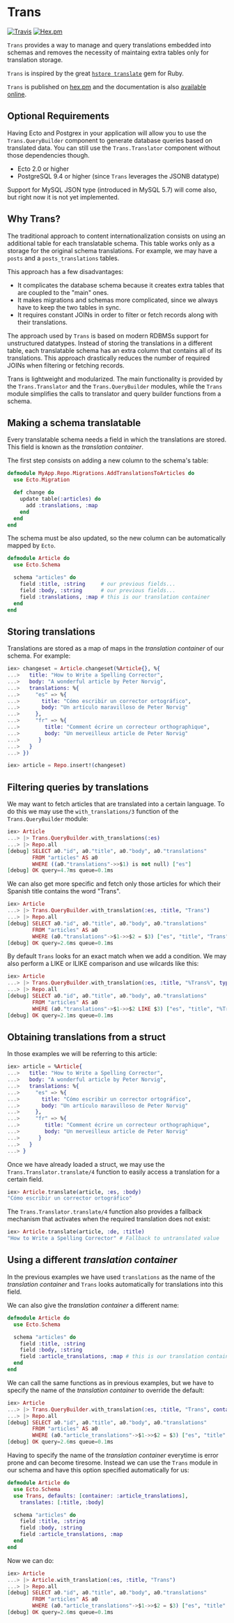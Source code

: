 # Trans

[![Travis](https://img.shields.io/travis/belaustegui/trans.svg?maxAge=2592000&&style=flat-square)](https://travis-ci.org/belaustegui/trans)
[![Hex.pm](https://img.shields.io/hexpm/dt/trans.svg?maxAge=2592000&style=flat-square)](https://hex.pm/packages/trans)

`Trans` provides a way to manage and query translations embedded into schemas
and removes the necessity of maintaing extra tables only for translation storage.

`Trans` is inspired by the great [`hstore translate`](https://github.com/Leadformance/hstore_translate)
gem for Ruby.

`Trans` is published on [hex.pm](https://hex.pm/packages/trans) and the documentation
is also [available online](https://hexdocs.pm/trans/).

## Optional Requirements

Having Ecto and Postgrex in your application will allow you to use the `Trans.QueryBuilder`
component to generate database queries based on translated data.  You can still
use the `Trans.Translator` component without those dependencies though.

- Ecto 2.0 or higher
- PostgreSQL 9.4 or higher (since `Trans` leverages the JSONB datatype)

Support for MySQL JSON type (introduced in MySQL 5.7) will come also, but right
now it is not yet implemented.

## Why Trans?

The traditional approach to content internationalization consists on using an
additional table for each translatable schema. This table works only as a storage
for the original schema translations. For example, we may have a `posts` and
a `posts_translations` tables.

This approach has a few disadvantages:

- It complicates the database schema because it creates extra tables that are
  coupled to the "main" ones.
- It makes migrations and schemas more complicated, since we always have to keep
  the two tables in sync.
- It requires constant JOINs in order to filter or fetch records along with their
  translations.

The approach used by `Trans` is based on modern RDBMSs support for unstructured
datatypes.  Instead of storing the translations in a different table, each
translatable schema has an extra column that contains all of its translations.
This approach drastically reduces the number of required JOINs when filtering or
fetching records.

Trans is lightweight and modularized. The main functionality is provided by the
`Trans.Translator` and the `Trans.QueryBuilder` modules, while the `Trans` module
simplifies the calls to translator and query builder functions from a schema.

## Making a schema translatable

Every translatable schema needs a field in which the translations are stored.
This field is known as the *translation container*.

The first step consists on adding a new column to the schema's table:

```elixir
defmodule MyApp.Repo.Migrations.AddTranslationsToArticles do
  use Ecto.Migration

  def change do
    update table(:articles) do
      add :translations, :map
    end
  end
end
```

The schema must be also updated, so the new column can be automatically mapped
by `Ecto`.

```elixir
defmodule Article do
  use Ecto.Schema

  schema "articles" do
    field :title, :string     # our previous fields...
    field :body, :string      # our previous fields...
    field :translations, :map # this is our translation container
  end
end
```

## Storing translations

Translations are stored as a map of maps in the *translation container* of our
schema.  For example:

```elixir
iex> changeset = Article.changeset(%Article{}, %{
...>   title: "How to Write a Spelling Corrector",
...>   body: "A wonderful article by Peter Norvig",
...>   translations: %{
...>     "es" => %{
...>       title: "Cómo escribir un corrector ortográfico",
...>       body: "Un artículo maravilloso de Peter Norvig"
...>     },
...>     "fr" => %{
...>        title: "Comment écrire un correcteur orthographique",
...>        body: "Un merveilleux article de Peter Norvig"
...>      }
...>   }
...> })

iex> article = Repo.insert!(changeset)
```

## Filtering queries by translations

We may want to fetch articles that are translated into a certain language.  To
do this we may use the `with_translations/3` function of the `Trans.QueryBuilder`
module:

```elixir
iex> Article
...> |> Trans.QueryBuilder.with_translations(:es)
...> |> Repo.all
[debug] SELECT a0."id", a0."title", a0."body", a0."translations"
        FROM "articles" AS a0
        WHERE ((a0."translations"->>$1) is not null) ["es"]
[debug] OK query=4.7ms queue=0.1ms
```

We can also get more specific and fetch only those articles for which their
Spanish title contains the word "Trans".

```elixir
iex> Article
...> |> Trans.QueryBuilder.with_translation(:es, :title, "Trans")
...> |> Repo.all
[debug] SELECT a0."id", a0."title", a0."body", a0."translations"
        FROM "articles" AS a0
        WHERE (a0."translations"->$1->>$2 = $3) ["es", "title", "Trans"]
[debug] OK query=2.6ms queue=0.1ms
```

By default `Trans` looks for an exact match when we add a condition.  We may
also perform a LIKE or ILIKE comparison and use wilcards like this:

```elixir
iex> Article
...> |> Trans.QueryBuilder.with_translation(:es, :title, "%Trans%", type: :like)
...> |> Repo.all
[debug] SELECT a0."id", a0."title", a0."body", a0."translations"
        FROM "articles" AS a0
        WHERE (a0."translations"->$1->>$2 LIKE $3) ["es", "title", "%Trans%"]
[debug] OK query=2.1ms queue=0.1ms
```

## Obtaining translations from a struct

In those examples we will be referring to this article:

```elixir
iex> article = %Article{
...>   title: "How to Write a Spelling Corrector",
...>   body: "A wonderful article by Peter Norvig",
...>   translations: %{
...>     "es" => %{
...>       title: "Cómo escribir un corrector ortográfico",
...>       body: "Un artículo maravilloso de Peter Norvig"
...>     },
...>     "fr" => %{
...>        title: "Comment écrire un correcteur orthographique",
...>        body: "Un merveilleux article de Peter Norvig"
...>      }
...>   }
...> }
```

Once we have already loaded a struct, we may use the `Trans.Translator.translate/4`
function to easily access a translation for a certain field.

```elixir
iex> Article.translate(article, :es, :body)
"Cómo escribir un corrector ortográfico"
```

The `Trans.Translator.translate/4` function also provides a fallback mechanism
that activates when the required translation does not exist:

```elixir
iex> Article.translate(article, :de, :title)
"How to Write a Spelling Corrector" # Fallback to untranslated value
```

## Using a different *translation container*

In the previous examples we have used `translations` as the name of the
*translation container* and `Trans` looks automatically for translations into this
field.

We can also give the *translation container* a different name:

```elixir
defmodule Article do
  use Ecto.Schema

  schema "articles" do
    field :title, :string
    field :body, :string
    field :article_translations, :map # this is our translation container
  end
end
```

We can call the same functions as in previous examples, but we have to specify
the name of the *translation container* to override the default:

```elixir
iex> Article
...> |> Trans.QueryBuilder.with_translation(:es, :title, "Trans", container: :article_translations)
...> |> Repo.all
[debug] SELECT a0."id", a0."title", a0."body", a0."translations"
        FROM "articles" AS a0
        WHERE (a0."article_translations"->$1->>$2 = $3) ["es", "title", "Trans"]
[debug] OK query=2.6ms queue=0.1ms
```

Having to specify the name of the *translation container* everytime is error
prone and can become tiresome.  Instead we can use the `Trans` module in our
schema and have this option specified automatically for us:

```elixir
defmodule Article do
  use Ecto.Schema
  use Trans, defaults: [container: :article_translations],
    translates: [:title, :body]

  schema "articles" do
    field :title, :string
    field :body, :string
    field :article_translations, :map
  end
end
```

Now we can do:

```elixir
iex> Article
...> |> Article.with_translation(:es, :title, "Trans")
...> |> Repo.all
[debug] SELECT a0."id", a0."title", a0."body", a0."translations"
        FROM "articles" AS a0
        WHERE (a0."article_translations"->$1->>$2 = $3) ["es", "title", "Trans"]
[debug] OK query=2.6ms queue=0.1ms
```